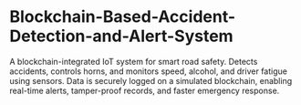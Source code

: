 # Blockchain-Based-Accident-Detection-and-Alert-System
A blockchain-integrated IoT system for smart road safety. Detects accidents, controls horns, and monitors speed, alcohol, and driver fatigue using sensors. Data is securely logged on a simulated blockchain, enabling real-time alerts, tamper-proof records, and faster emergency response.

